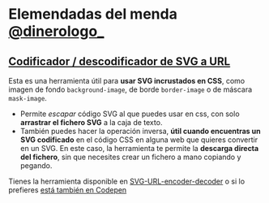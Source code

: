# Elemendadas del menda <a href="https://twitter.com/dinerologo_" target="_blank">@dinerologo_</a>
## <a href="https://sanbec.github.io/SVG-URL-encoder-decoder/" target="_blank">Codificador / descodificador de SVG a URL</a>

Esta es una herramienta útil para **usar SVG incrustados en CSS**, como imagen de fondo `background-image`, de borde `border-image` o de máscara `mask-image`.

* Permite *escapar* código SVG al que puedes usar en css, con solo **arrastrar el fichero SVG** a la caja de texto. 
* También puedes hacer la operación inversa, **útil cuando encuentras un SVG codificado** en el código CSS en alguna web que quieres convertir en un SVG. En este caso, la herramienta te permite la **descarga directa del fichero**, sin que necesites crear un fichero a mano copiando y pegando.

Tienes la herramienta disponible en <a href="https://sanbec.github.io/SVG-URL-encoder-decoder/" target="_blank">SVG-URL-encoder-decoder</a> o si lo prefieres <a href="https://codepen.io/sanbec/pen/yLpZgJw" target="_blank">está también en Codepen</a>
